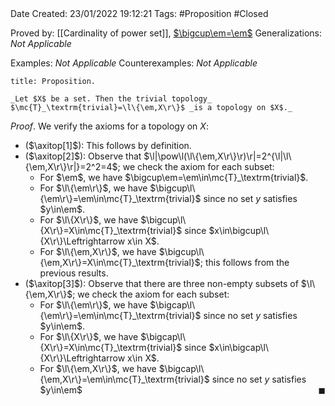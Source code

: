 <br />
<br />

Date Created: 23/01/2022 19:12:21
Tags: #Proposition #Closed 

Proved by: [[Cardinality of power set]], [$\bigcup\em=\em$](Union%20of%20empty%20set%20is%20empty.md)
Generalizations: _Not Applicable_

Examples: _Not Applicable_
Counterexamples: _Not Applicable_

``` ad-Proposition
title: Proposition.

_Let $X$ be a set. Then the trivial topology_ $\mc{T}_\textrm{trivial}=\l\{\em,X\r\}$ _is a topology on $X$._

```

_Proof_. We verify the axioms for a topology on $X$:
* ($\axitop[1]$): This follows by definition.
* ($\axitop[2]$): Observe that $\l|\pow\l(\l\{\em,X\r\}\r)\r|=2^{\l|\l\{\em,X\r\}\r|}=2^2=4$; we check the axiom for each subset:
    * For $\em$, we have $\bigcup\em=\em\in\mc{T}_\textrm{trivial}$.
    * For $\l\{\em\r\}$, we have $\bigcup\l\{\em\r\}=\em\in\mc{T}_\textrm{trivial}$ since no set $y$ satisfies $y\in\em$.
    * For $\l\{X\r\}$, we have $\bigcup\l\{X\r\}=X\in\mc{T}_\textrm{trivial}$ since $x\in\bigcup\l\{X\r\}\Leftrightarrow x\in X$.
    * For $\l\{\em,X\r\}$, we have $\bigcup\l\{\em,X\r\}=X\in\mc{T}_\textrm{trivial}$; this follows from the previous results.
* ($\axitop[3]$): Observe that there are three non-empty subsets of $\l\{\em,X\r\}$; we check the axiom for each subset:
    * For $\l\{\em\r\}$, we have $\bigcap\l\{\em\r\}=\em\in\mc{T}_\textrm{trivial}$ since no set $y$ satisfies $y\in\em$.
    * For $\l\{X\r\}$, we have $\bigcap\l\{X\r\}=X\in\mc{T}_\textrm{trivial}$ since $x\in\bigcap\l\{X\r\}\Leftrightarrow x\in X$.
    * For $\l\{\em,X\r\}$, we have $\bigcap\l\{\em,X\r\}=\em\in\mc{T}_\textrm{trivial}$ since no set $y$ satisfies $y\in\em$<span style="float:right;">$\blacksquare$</span> 
